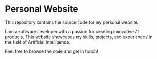 # Personal Website

This repository contains the source code for my personal website.

I am a software developer with a passion for creating innovative AI products. This website showcases my skills, projects, and experiences in the field of Artificial Intelligence.

Feel free to browse the code and get in touch!
